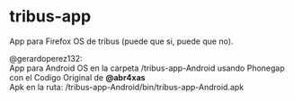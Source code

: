 tribus-app
==========

App para Firefox OS de tribus (puede que si, puede que no).


@gerardoperez132:
</br>
App para Android OS en la carpeta /tribus-app-Android usando Phonegap con el Codigo Original de <b>@abr4xas</b>
</br>
Apk en la ruta: /tribus-app-Android/bin/tribus-app-Android.apk
